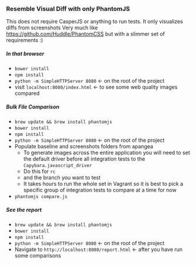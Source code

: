 ### Resemble Visual Diff with only PhantomJS

This does not require CasperJS or anything to run tests. It only visualizes diffs from screenshots
Very much like https://github.com/Huddle/PhantomCSS but with a slimmer set of requirements :)

##### In that browser
- `bower install`
- `npm install`
- `python -m SimpleHTTPServer 8080` <- on the root of the project
- visit `localhost:8080/index.html` <- to see some web quality images compared

##### Bulk File Comparison
- `brew update && brew install phantomjs`
- `bower install`
- `npm install`
- `python -m SimpleHTTPServer 8080` <- on the root of the project
- Populate baseline and screenshots folders from apangea
  - To generate images across the entire application you will need to set the default driver before all integration tests to the `Capybara.javascript_driver`
  - Do this for `rc`
  - and the branch you want to test
  - It takes hours to run the whole set in Vagrant so it is best to pick a specific group of integration tests to compare at a time for now
- `phantomjs compare.js`

##### See the report
- `brew update && brew install phantomjs`
- `bower install`
- `npm install`
- `python -m SimpleHTTPServer 8080` <- on the root of the project
- Navigate to `http://localhost:8080/report.html` <- after you have run some comparisons
